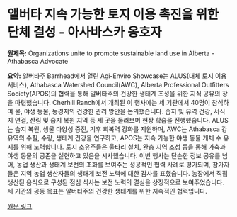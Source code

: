 # 앨버타 지속 가능한 토지 이용 촉진을 위한 단체 결성 - 아사바스카 옹호자

**원제목:** Organizations unite to promote sustainable land use in Alberta - Athabasca Advocate

**요약:** 알버타주 Barrhead에서 열린 Agi-Enviro Showcase는 ALUS(대체 토지 이용 서비스), Athabasca Watershed Council(AWC), Alberta Professional Outfitters Society(APOS)의 협력을 통해 알버타주의 건강한 생태계 조성을 위한 지식 공유의 장을 마련했습니다. Cherhill Ranch에서 개최된 이 행사에는 세 기관에서 40명이 참석하여 물, 야생 동물, 농경지의 건강한 관리 방안을 논의했습니다.  습지 및 유역 건강, 서식지 연결, 산림 및 습지 복원 지역 등 세 곳을 둘러보며 현장 학습을 진행했습니다.  ALUS는 습지 복원, 생물 다양성 증진, 기후 회복력 강화를 지원하며, AWC는 Athabasca 강 유역의 수질, 수량, 생태계 건강을 연구하고, APOS는 지속 가능한 야생 동물 개체 수 유지를 위해 노력합니다.  토지 소유주들은 울타리 설치, 완충 지역 조성 등을 통해 가축과 야생 동물의 공존을 실현하고 있음을 시사했습니다.  이번 행사는 단순한 정보 공유를 넘어, 농업 생산과 생태계 보전의 조화를 보여주는 성공적인 협력 사례로 평가되며, 참가자들은 지역 농업 생산자들의 생태계 보전 노력에 대한 감사를 표했습니다.  농장에서 직접 생산된 음식으로 구성된 점심 식사는 보전 노력의 결실을 상징적으로 보여주었습니다.  세 기관의 공동 목표는 알버타주의 건강한 생태계를 위한 지속적인 협력입니다.

[원문 링크](https://www.townandcountrytoday.com/barrhead-news/organizations-unite-to-promote-sustainable-land-use-in-alberta-10953464)
